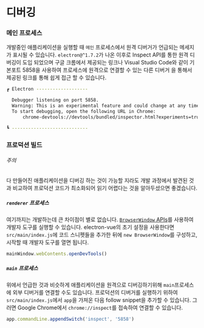 # 디버깅

### 메인 프로세스

개발중인 애플리케이션을 실행할 때 `메인` 프로세스에서 원격 디버거가 언급되는 메세지가 표시될 수 있습니다. `electron@^1.7.2`가 나온 이후로 Inspect API를 통한 원격 디버깅이 도입 되었으며 구글 크롬에서 제공되는 링크나 Visual Studio Code와 같이 기본포트 5858을 사용하여 프로세스에 원격으로 연결할 수 있는 다른 디버거 을 통해서 제공된 링크를 통해 쉽게 접근 할 수 있습니다.

```bash
┏ Electron -------------------

  Debugger listening on port 5858.
  Warning: This is an experimental feature and could change at any time.
  To start debugging, open the following URL in Chrome:
      chrome-devtools://devtools/bundled/inspector.html?experiments=true&v8only=true&ws=127.0.0.1:5858/22271e96-df65-4bab-9207-da8c71117641

┗ ----------------------------
```

### 프로덕션 빌드

###### 주의

 다 만들어진 애플리케이션을 디버깅 하는 것이 가능할 지라도 개발 과정에서 발견된 것과 비교하여 프로덕션 코드가 최소화되어 읽기 어렵다는 것을 알아두셨으면 좋겠습니다.

##### `renderer` 프로세스

여기까지는 개발하는데 큰 차이점이 별로 없습니다. [`BrowserWindow` APIs](https://electron.atom.io/docs/api/web-contents/#contentsopendevtoolsoptions)를 사용하여 개발자 도구를 실행할 수 있습니다. electron-vue의 초기 설정을 사용한다면 `src/main/index.js`에 코드 스니펫들을 추가한 뒤에 `new BrowserWindow`를 구성하고, 시작할 때 개발자 도구를 열면 됩니다.

```js
mainWindow.webContents.openDevTools()
```

##### `main` 프로세스

위에서 언급한 것과 비슷하게  애플리케이션을 원격으로 디버깅하기위해 `main`프로세스에  외부 디버거를 연결할 수도 있습니다. 프로덕션의 디버거를 실행하기 위하여 `src/main/index.js`에서 `app`을 가져온 다음 follow snippet을 추가할 수 있습니다. 그러면 Google Chrome에서 `chrome://inspect`를 접속하여 연결할 수 있습니다.

```js
app.commandLine.appendSwitch('inspect', '5858')
```



